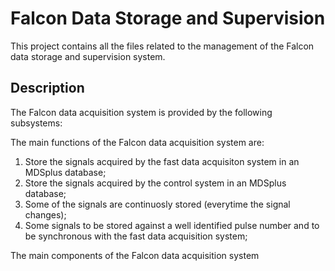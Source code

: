 # Falcon Data Storage and Supervision

This project contains all the files related to the management of the Falcon data storage and supervision system. 

## Description

The Falcon data acquisition system is provided by the following subsystems:

The main functions of the Falcon data acquisition system are:
1. Store the signals acquired by the fast data acquisiton system in an MDSplus database;
2. Store the signals acquired by the control system in an MDSplus database;
  1. Some of the signals are continuosly stored (everytime the signal changes); 
  2. Some signals to be stored against a well identified pulse number and to be synchronous with the fast data acquisition system;

The main components of the Falcon data acquisition system 
